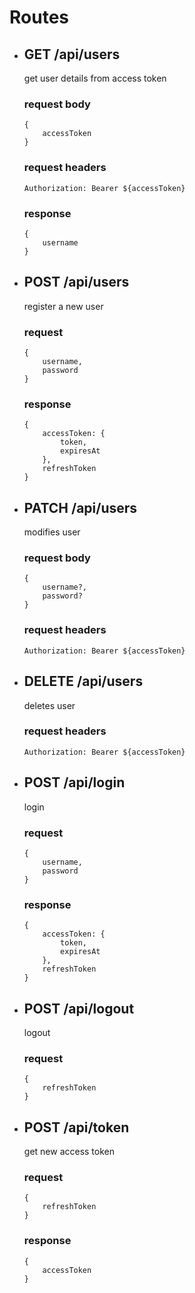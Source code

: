 # Routes

-   ## GET /api/users

    get user details from access token

    ### request body

        {
            accessToken
        }

    ### request headers

        Authorization: Bearer ${accessToken}

    ### response

        {
            username
        }

-   ## POST /api/users

    register a new user

    ### request

        {
            username,
            password
        }

    ### response

        {
            accessToken: {
                token,
                expiresAt
            },
            refreshToken
        }

-   ## PATCH /api/users

    modifies user

    ### request body

        {
            username?,
            password?
        }

    ### request headers

        Authorization: Bearer ${accessToken}

-   ## DELETE /api/users

    deletes user

    ### request headers

        Authorization: Bearer ${accessToken}

-   ## POST /api/login

    login

    ### request

        {
            username,
            password
        }

    ### response

        {
            accessToken: {
                token,
                expiresAt
            },
            refreshToken
        }

-   ## POST /api/logout

    logout

    ### request

        {
            refreshToken
        }

-   ## POST /api/token
    get new access token
    ### request
        {
            refreshToken
        }
    ### response
        {
            accessToken
        }

